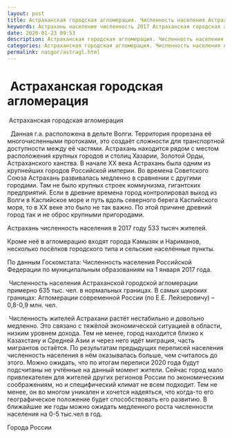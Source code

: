 ```yaml
---
layout: post
title: Астраханская городская агломерация. Численность населения Астрахани
keywords: Астрахань население численность 2017 Астраханская городская агломерация 
date: 2020-01-23 09:53
description: Астраханская городская агломерация. Численность населения Астрахани 2017
categories: Астраханская городская агломерация. Численность населения Астрахани 2017
permalink: nasgor/astragl.html
---
```


#  Астраханская городская агломерация



 Астраханская городская агломерация



  Данная г.а. расположена в дельте Волги. Территория прорезана её многочисленными протоками, это создаёт сложности для транспортной доступности между её частями. Астрахань находится рядом с местом расположения крупных городов и столиц Хазарии, Золотой Орды, Астраханского ханства. В начале XX века Астрахань была одним из крупнейших городов Российской империи. Во времена Советского Союза Астрахань развивалась медленно в сравнении с другими городами. Там не было крупных строек коммунизма, гигантских предприятий. Если в древние времена город контролировал выход из Волги в Каспийское море и путь вдоль северного берега Каспийского моря, то в XX веке это было не так важно.  По этой причине древний город так и не оброс крупными пригородами.



Астрахань численность населения в 2017 году 533 тысяч жителей.


Кроме неё  в агломерацию входят города Камызяк и Нариманов, несколько посёлков городского типа и сельские населённые пункты.




По данным Госкомстата: Численность населения Российской Федерации по муниципальным образованиям на 1 января 2017 года.


 Численность населения Астраханской городской агломерации примерно 635 тыс. чел. в нормальных границах. В самых широких границах: Агломерации современной России (по Е.Е. Лейзеровичу) – 0,8-0,9 млн. чел. 




 Численность жителей Астрахани растёт нестабильно и довольно медленно. Это связано с тяжёлой экономической ситуацией в области, низким уровнем дохода. Тем не менее, город находится близко к Казахстану и Средней Азии и через него идёт миграция, часть мигрантов остаётся. По результатам предыдущих переписей населения численность населения в нём оказывалась больше, чем считалось до этого. Можно ожидать, что по итогам переписи 2020 года будут подсчитаны не учтённые на данный момент жители. Сейчас город мало привлекателен для жителей других регионов России по экономическим соображениям, но и специфический климат не всем подходит. Тем не менее, он во многом уникален и хочется надеяться, что когда-то его географическое положение будет способствовать его развитию.  В ближайшие же годы можно ожидать медленного роста численности населения на 0-5 тыс.чел в год.




Города России

		
